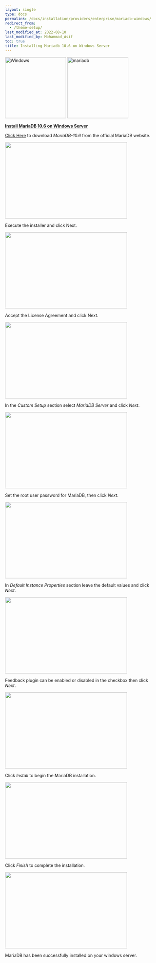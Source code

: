 ```yaml
---
layout: single
type: docs
permalink: /docs/installation/providers/enterprise/mariadb-windows/
redirect_from:
  - /theme-setup/
last_modified_at: 2022-08-10
last_modified_by: Mohammad_Asif
toc: true
title: Installing Mariadb 10.6 on Windows Server
---
```



<img alt="Windows" src="https://upload.wikimedia.org/wikipedia/commons/thumb/e/e2/Windows_logo_and_wordmark_-_2021.svg/250px-Windows_logo_and_wordmark_-_2021.svg.png" width="200"  /> 


<img alt="mariadb" src="https://upload.wikimedia.org/wikipedia/commons/thumb/c/ca/MariaDB_colour_logo.svg/2560px-MariaDB_colour_logo.svg.png" width="200"  />

[<strong>Install MariaDB 10.6  on Windows Server</strong>](#Install-MariaDB-10.6-on-Windows-Server)


<a href="https://downloads.mariadb.org/mariadb/" target="_blank" rel="noopener">Click Here</a> to download  *MariaDB-10.6* from the official MariaDB website.

<img src="https://raw.githubusercontent.com/ladybirdweb/faveo-server-images/master/_docs/installation/providers/enterprise/windows-images/mariadb10.6.png" alt="" style=" width:400px ; height:250px ">

Execute the installer and click Next.

<img src="https://raw.githubusercontent.com/ladybirdweb/faveo-server-images/master/_docs/installation/providers/enterprise/windows-images/maria1.png" alt="" style=" width:400px ; height:250px ">

Accept the License Agreement and click Next.

<img src="https://github.com/ladybirdweb/faveo-server-images/blob/master/_docs/installation/providers/enterprise/windows-images/maria2.png?raw=true" alt="" style=" width:400px ; height:250px ">

In the *Custom Setup* section select *MariaDB Server* and click *Next*.

<img src="https://raw.githubusercontent.com/ladybirdweb/faveo-server-images/master/_docs/installation/providers/enterprise/windows-images/maria3.png" alt="" style=" width:400px ; height:250px ">

Set the root user password for MariaDB, then click *Next*. 

<img src="https://raw.githubusercontent.com/ladybirdweb/faveo-server-images/master/_docs/installation/providers/enterprise/windows-images/maria4.png" alt="" style=" width:400px ; height:250px ">

In *Default Instance Properties* section leave the default values and click *Next*.

<img src="https://raw.githubusercontent.com/ladybirdweb/faveo-server-images/master/_docs/installation/providers/enterprise/windows-images/maria5.png" alt="" style=" width:400px ; height:250px ">

Feedback plugin can be enabled or disabled in the checkbox then click *Next*.

<img src="https://raw.githubusercontent.com/ladybirdweb/faveo-server-images/master/_docs/installation/providers/enterprise/windows-images/maria6.png" alt="" style=" width:400px ; height:250px ">

Click *Install* to begin the MariaDB installation.

<img src="https://raw.githubusercontent.com/ladybirdweb/faveo-server-images/master/_docs/installation/providers/enterprise/windows-images/maria7.png" alt="" style=" width:400px ; height:250px ">

Click *Finish* to complete the installation.

<img src="https://raw.githubusercontent.com/ladybirdweb/faveo-server-images/master/_docs/installation/providers/enterprise/windows-images/maria8.png" alt="" style=" width:400px ; height:250px ">

MariaDB has been successfully installed on your windows server.


